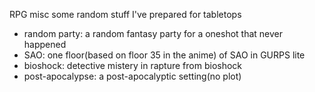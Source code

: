 RPG misc
some random stuff I've prepared for tabletops

* random party: a random fantasy party for a oneshot that never happened
* SAO: one floor(based on floor 35 in the anime) of SAO in GURPS lite
* bioshock: detective mistery in rapture from bioshock
* post-apocalypse: a post-apocalyptic setting(no plot)